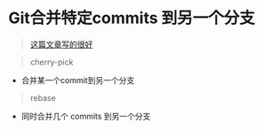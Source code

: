 # Git合并特定commits 到另一个分支

> [这篇文章写的很好](https://blog.csdn.net/ybdesire/article/details/42145597)

> cherry-pick
- 合并某一个commit到另一个分支

> rebase
- 同时合并几个 commits 到另一个分支

